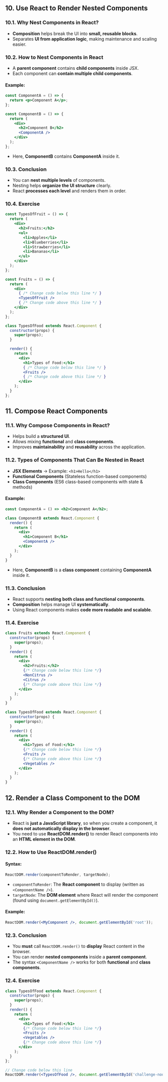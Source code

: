 ## 10. Use React to Render Nested Components

### 10.1. Why Nest Components in React?  
- **Composition** helps break the UI into **small, reusable blocks**.  
- Separates **UI from application logic**, making maintenance and scaling easier.  

### 10.2. How to Nest Components in React  
- A **parent component** contains **child components** inside JSX.  
- Each component can **contain multiple child components**.  

#### Example:  
```jsx
const ComponentA = () => {
  return <p>Component A</p>;
};

const ComponentB = () => {
  return (
    <div>
      <h2>Component B</h2>
      <ComponentA />
    </div>
  );
};
```
- Here, **ComponentB** contains **ComponentA** inside it.  

### 10.3. Conclusion  
- You can **nest multiple levels** of components.  
- Nesting helps **organize the UI structure** clearly.  
- React **processes each level** and renders them in order.  

### 10.4. Exercise  
```jsx
const TypesOfFruit = () => {
  return (
    <div>
      <h2>Fruits:</h2>
      <ul>
        <li>Apples</li>
        <li>Blueberries</li>
        <li>Strawberries</li>
        <li>Bananas</li>
      </ul>
    </div>
  );
};

const Fruits = () => {
  return (
    <div>
      { /* Change code below this line */ }
      <TypesOfFruit />
      { /* Change code above this line */ }
    </div>
  );
};

class TypesOfFood extends React.Component {
  constructor(props) {
    super(props);
  }

  render() {
    return (
      <div>
        <h1>Types of Food:</h1>
        { /* Change code below this line */ }
        <Fruits />
        { /* Change code above this line */ }
      </div>
    );
  }
};
```

## 11. Compose React Components

### 11.1. Why Compose Components in React?  
- Helps build a **structured UI**.  
- Allows mixing **functional** and **class components**.  
- Improves **maintainability** and **reusability** across the application.  

### 11.2. Types of Components That Can Be Nested in React  
- **JSX Elements** → Example: `<h1>Hello</h1>`  
- **Functional Components** (Stateless function-based components)  
- **Class Components** (ES6 class-based components with state & methods)  

#### Example:  
```jsx
const ComponentA = () => <h2>Component A</h2>;

class ComponentB extends React.Component {
  render() {
    return (
      <div>
        <h1>Component B</h1>
        <ComponentA />
      </div>
    );
  }
}
```
- Here, **ComponentB** is a **class component** containing **ComponentA** inside it.  

### 11.3. Conclusion  
- React supports **nesting both class and functional components**.  
- **Composition** helps manage UI **systematically**.  
- Using React components makes **code more readable and scalable**.  

### 11.4. Exercise  
```jsx
class Fruits extends React.Component {
  constructor(props) {
    super(props);
  }
  render() {
    return (
      <div>
        <h2>Fruits:</h2>
        {/* Change code below this line */}
        <NonCitrus />
        <Citrus />
        {/* Change code above this line */}
      </div>
    );
  }
}

class TypesOfFood extends React.Component {
  constructor(props) {
    super(props);
  }
  render() {
    return (
      <div>
        <h1>Types of Food:</h1>
        {/* Change code below this line */}
        <Fruits />
        {/* Change code above this line */}
        <Vegetables />
      </div>
    );
  }
}
```

## 12. Render a Class Component to the DOM

### 12.1. Why Render a Component to the DOM?  
- React is **just a JavaScript library**, so when you create a component, it **does not automatically display in the browser**.  
- You need to use **ReactDOM.render()** to render React components into an **HTML element in the DOM**.  

### 12.2. How to Use ReactDOM.render()  
#### Syntax:  
```jsx
ReactDOM.render(componentToRender, targetNode);
```
- `componentToRender`: The **React component** to display (written as `<ComponentName />`).  
- `targetNode`: The **DOM element** where React will render the component (found using `document.getElementById()`).  

#### Example:  
```jsx
ReactDOM.render(<MyComponent />, document.getElementById('root'));
```

### 12.3. Conclusion  
- You **must** call `ReactDOM.render()` to **display** React content in the browser.  
- You can render **nested components** inside a **parent component**.  
- The syntax `<ComponentName />` works for both **functional** and **class components**.  

### 12.4. Exercise  
```jsx
class TypesOfFood extends React.Component {
  constructor(props) {
    super(props);
  }
  render() {
    return (
      <div>
        <h1>Types of Food:</h1>
        {/* Change code below this line */}
        <Fruits />
        <Vegetables />
        {/* Change code above this line */}
      </div>
    );
  }
};

// Change code below this line
ReactDOM.render(<TypesOfFood />, document.getElementById('challenge-node'));
```